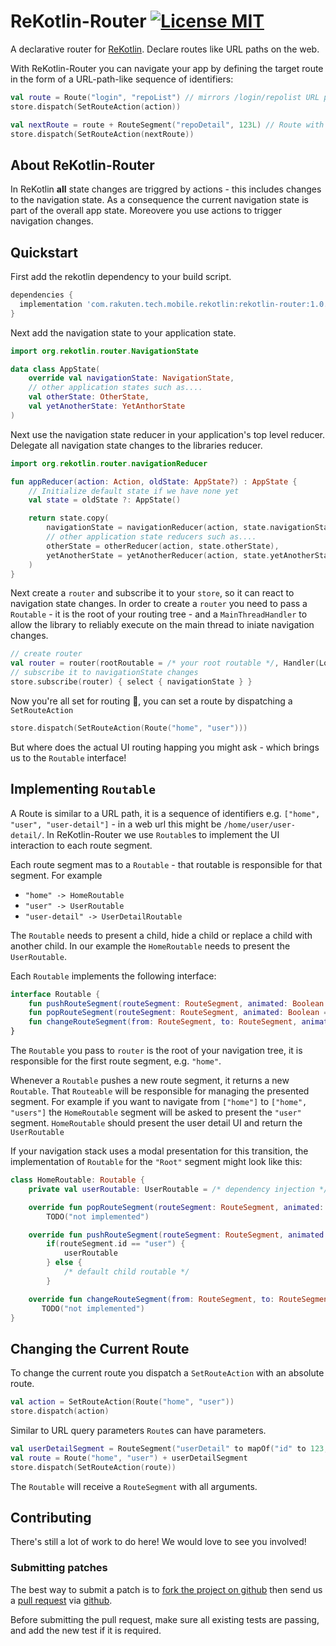 # ReKotlin-Router [![License MIT](https://img.shields.io/badge/license-MIT-blue.svg?style=flat-square)](https://github.com/ReKotlin/rekotlin-router/blob/master/LICENSE.md)

A declarative router for [ReKotlin](https://github.com/rakutentech/ReKotlin). Declare routes like URL paths on the web.

With ReKotlin-Router you can navigate your app by defining the target route in the form of a URL-path-like sequence of identifiers:

```kotlin
val route = Route("login", "repoList") // mirrors /login/repolist URL path
store.dispatch(SetRouteAction(action))

val nextRoute = route + RouteSegment("repoDetail", 123L) // Route with parameter, similar to URL query parameters
store.dispatch(SetRouteAction(nextRoute))
```

## About ReKotlin-Router

In ReKotlin **all** state changes are triggred by actions - this includes changes to the navigation state. As a consequence the current navigation state is part of the overall app state. Moreovere you use actions to trigger navigation changes.

## Quickstart

First add the rekotlin dependency to your build script.

```groovy
dependencies {
  implementation 'com.rakuten.tech.mobile.rekotlin:rekotlin-router:1.0.0-rc1'
}
```

Next add the navigation state to your application state.

```kotlin
import org.rekotlin.router.NavigationState

data class AppState(
    override val navigationState: NavigationState,
    // other application states such as....
    val otherState: OtherState,
    val yetAnotherState: YetAnthorState
)
```

Next use the navigation state reducer in your application's top level reducer. Delegate all navigation state changes to the libraries reducer.

```kotlin
import org.rekotlin.router.navigationReducer

fun appReducer(action: Action, oldState: AppState?) : AppState {
    // Initialize default state if we have none yet
    val state = oldState ?: AppState()

    return state.copy(
        navigationState = navigationReducer(action, state.navigationState),
        // other application state reducers such as....
        otherState = otherReducer(action, state.otherState),
        yetAnotherState = yetAnotherReducer(action, state.yetAnotherState)
    )
}
```

Next create a `router` and subscribe it to your `store`, so it can react to navigation state changes. In order to create a `router` you need to pass a `Routable` - it is the root of your routing tree - and a `MainThreadHandler` to allow the library to reliably execute on the main thread to iniate navigation changes.

```kotlin
// create router
val router = router(rootRoutable = /* your root routable */, Handler(Looper.getMainLooper())::post)
// subscribe it to navigationState changes
store.subscribe(router) { select { navigationState } }
```

Now you're all set for routing 🎉, you can set a route by dispatching a `SetRouteAction`

```kotlin
store.dispatch(SetRouteAction(Route("home", "user")))
```

But where does the actual UI routing happing you might ask - which brings us to the `Routable` interface!

## Implementing `Routable`

A Route is similar to a URL path, it is a sequence of identifiers e.g. `["home", "user", "user-detail"]` - in a web url this might be `/home/user/user-detail/`. In ReKotlin-Router we use `Routable`s to implement the UI interaction to each route segment.

Each route segment mas to a `Routable` - that routable is responsible for that segment. For example

* `"home" -> HomeRoutable`
* `"user" -> UserRoutable`
* `"user-detail" -> UserDetailRoutable`

The `Routable` needs to present a child, hide a child or replace a child with another child. In our example the `HomeRoutable` needs to present the `UserRoutable`.

Each `Routable` implements the following interface:

```kotlin
interface Routable {
    fun pushRouteSegment(routeSegment: RouteSegment, animated: Boolean = false): Routable
    fun popRouteSegment(routeSegment: RouteSegment, animated: Boolean = false)
    fun changeRouteSegment(from: RouteSegment, to: RouteSegment, animated: Boolean = false): Routable
}
```

The `Routable` you pass to `router`  is the root of your navigation tree, it is responsible for the first route segment, e.g. `"home"`.

Whenever a `Routable` pushes a new route segment, it returns a new `Routable`. That `Routeable` will be responsible for managing the presented segment. For example if you want to navigate from `["home"]` to `["home", "users"]` the `HomeRoutable` segment will be asked to present the `"user"` segment. `HomeRoutable` should present the user detail UI and return the `UserRoutable`

If your navigation stack uses a modal presentation for this transition, the implementation of `Routable` for the `"Root"` segment might look like this:

```kotlin
class HomeRoutable: Routable {
    private val userRoutable: UserRoutable = /* dependency injection */

    override fun popRouteSegment(routeSegment: RouteSegment, animated: Boolean) =
        TODO("not implemented")

    override fun pushRouteSegment(routeSegment: RouteSegment, animated: Boolean) =
        if(routeSegment.id == "user") {
            userRoutable
        } else {
            /* default child routable */
        }

    override fun changeRouteSegment(from: RouteSegment, to: RouteSegment, animated: Boolean): Routable =
       TODO("not implemented")
}
```

## Changing the Current Route

To change the current route you dispatch a `SetRouteAction` with an absolute route.

```kotlin
val action = SetRouteAction(Route("home", "user"))
store.dispatch(action)
```

Similar to URL query parameters `Route`s can have parameters.

```kotlin
val userDetailSegment = RouteSegment("userDetail" to mapOf("id" to 123, "name" to "nemo"))
val route = Route("home", "user") + userDetailSegment
store.dispatch(SetRouteAction(route))
```

The `Routable` will receive a `RouteSegment` with all arguments.

## Contributing

There's still a lot of work to do here! We would love to see you involved!

### Submitting patches

The best way to submit a patch is to [fork the project on github](https://help.github.com/articles/fork-a-repo/) then send us a
[pull request](https://help.github.com/articles/creating-a-pull-request/) via [github](https://github.com).

Before submitting the pull request, make sure all existing tests are passing, and add the new test if it is required.
